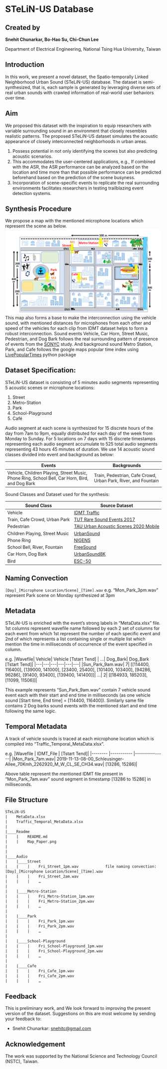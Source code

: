 # STeLiN-US Database

## Created by
**Snehit Chunarkar, Bo-Hao Su, Chi-Chun Lee**

Department of Electrical Engineering, National Tsing Hua University, Taiwan


## Introduction
In this work, we present a novel dataset, the Spatio-temporally Linked Neighborhood Urban Sound (STeLiN-US) database. The dataset is semi-synthesized, that is, each sample is generated by leveraging diverse sets of real urban sounds with crawled information of real-world user behaviors over time.

## Aim
We proposed this dataset with the inspiration to equip researchers with variable surrounding sound in an environment that closely resembles realistic patterns. 
The proposed STeLiN-US dataset simulates the acoustic appearance of closely interconnected neighborhoods in urban areas. 
1.	Possess potential in not only identifying the scenes but also predicting acoustic scenarios. 
2.	This accommodates the user-centered applications, e.g., If combined with the ASR, the ASR performance can be analyzed based on the location and time more than that possible performance can be predicted beforehand based on the prediction of the scene busyness.
3.	Incorporation of scene-specific events to replicate the real surrounding environments facilitates researchers in testing trailblazing event detection systems.

## Synthesis Procedure
We propose a map with the mentioned microphone locations which represent the scene as below. 
![Map](Map_Paper_1.png)
This map also forms a base to make the interconnection using the vehicle sound, with mentioned distances for microphones from each other and speed of the vehicles for each clip from IDMT dataset helps to form a robust interconnection. 
Sound events Vehicle, Car Horn, Street Music, Pedestrian, and Dog Bark follows the real surrounding pattern of presence of events from the [SONYC](https://dcase.community/challenge2020/task-urban-sound-tagging-with-spatiotemporal-context "SONYC") study. And background sound Metro Station, Park, and Cafe follows the google maps popular time index using [LivePopularTimes](https://github.com/GrocerCheck/LivePopularTimes.git "LivePopularTimes") python package 

## Dataset Specification:
STeLiN-US dataset is consisting of 5 minutes audio segments representing 5 acoustic scenes or microphone locations:
1.	Street
2.	Metro-Station
3.	Park
4.	School-Playground
5.	Café

Audio segment at each scene is synthesized for 15 discrete hours of the day from 7am to 9pm, equally distributed for each day of the week from Monday to Sunday. For 5 locations on 7 days with 15 discrete timestamps representing each audio segment accumulate to 525 total audio segments representing 43 hours 45 minutes of duration. 
We use 14 acoustic sound classes divided into event and background as below:

|Events	|Backgrounds|
|-------|-----------|
|Vehicle, Children Playing, Street Music, Phone Ring, School Bell, Car Horn, Bird, and Dog Bark	      |Train, Pedestrian, Cafe Crowd, Urban Park, River, and Fountain

Sound Classes and Dataset used for the synthesis:

|Sound Class	                 |Source Dataset|
|-------------                 |--------------|
|Vehicle	                     |  [IDMT Traffic](https://doi.org/10.48550/arXiv.2104.13620 "IDMT")|
|Train, Cafe Crowd, Urban Park |	[TUT Rare Sound Events 2017](https://doi.org/10.5281/zenodo.401395 "TUT Rare Sound 2017")|
|Pedestrian                    |	[TAU Urban Acoustic Scenes 2020 Mobile](https://doi.org/10.5281/zenodo.3819968 "TAU Scene 2020")|
|Children Playing, Street Music|	[UrbanSound](https://doi.org/10.1145/2647868.2655045 "UrbanSound")|
|Phone Ring                    |	[NIGENS](https://doi.org/10.48550/arXiv.1902.08314 "NIGENS")|
|School Bell, River, Fountain  |	[FreeSound](https://freesound.org/ "freesound")|
|Car Horn, Dog Bark            |	[UrbanSound8K](https://doi.org/10.1145/2647868.2655045 "UrbanSound")|
|Bird                          |	[ESC-50](https://www.karolpiczak.com/papers/Piczak2015-ESC-Dataset.pdf "ESC-50")|


## Naming Convection
```[Day]_[Microphone Location/Scene]_[Time].wav```
e.g. “Mon_Park_3pm.wav” represent Park scene on Monday synthesized at 3pm


## Metadata
STeLiN-US is enriched with the event’s strong labels in “MetaData.xlsx” file. 
1st columns represent wavefile name followed by each 2 set of columns for each event from which 1st represent the number of each specific event and 2nd of which represents a list containing single or multiple list which mention the time in milliseconds of occurrence of the event specified in column. 

e.g.
|Wavefile|	Vehicle|  	Vehicle [Tstart Tend]    |	…| Dog_Bark|	Dog_Bark [Tstart Tend]|
|---|---|---|---|---|---|
|Sun_Park_9am.wav|	7|	[[114400, 116400], [139000, 141000], [23400, 25400], [101400, 103400], [94286, 96286], [91400, 93400], [139400, 141400]]|	…|	2|	[[184933, 185203], [11099, 11506]]|


This example represents “Sun_Park_9am.wav” contain 7 vehicle sound event each with their start and end time in milliseconds (as one vehicle sound [Start time, End time] = [114400, 116400]). Similarly same file contains 2 Dog barks sound events with the mentioned start and end time following the same logic.


## Temporal Metadata
A track of vehicle sounds is traced at each microphone location which is compiled into “Traffic_Temporal_MetaData.xlsx”.

e.g.
|Wavefile        |	IDMT_File   |	[Tstart Tend]|
|--------        |-----------   |---------------|
|Mon_Park_7am.wav|	2019-11-13-08-00_Schleusinger-Allee_70Kmh_2262920_M_W_CL_SE_CH34.wav|	[13286, 15286]|

Above table represent the mentioned IDMT file present in “Mon_Park_7am.wav” sound segment in timestamp [13286 to 15286] in milliseconds.


## File Structure
```
STeLiN-US
|    MetaData.xlsx
|    Traffic_Temporal_MetaData.xlsx
|
|____Readme
|    |    README.md
|    |    Map_Paper.png
|
|
|____Audio
|    |____Street
|    |    |    Fri_Street_1pm.wav            file naming convection: [Day]_[Microphone Location/Scene]_[Time].wav
|    |    |    Fri_Street_2am.wav
|    |    |    …
|
|    |____Metro-Station
|    |    |    Fri_Metro-Station_1pm.wav
|    |    |    Fri_Metro-Station_2pm.wav
|    |    |    …
|
|    |____Park
|    |    |    Fri_Park_1pm.wav
|    |    |    Fri_Park_2pm.wav
|    |    |    …
|
|    |____School-Playground
|    |    |    Fri_School-Playground_1pm.wav
|    |    |    Fri_School-Playground_2pm.wav
|    |    |    …
|
|    |____Cafe
|    |    |    Fri_Cafe_1pm.wav
|    |    |    Fri_Cafe_2pm.wav
|    |    |    …

```

## Feedback
This is preliminary work, and We look forward to improving the present version of the dataset. Suggestions on this are most welcome by sending your feedback to:
* Snehit Chunarkar: snehitc@gmail.com 

## Acknowledgement
The work was supported by the National Science and Technology Council (NSTC), Taiwan.

